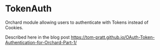 # TokenAuth
Orchard module allowing users to authenticate with Tokens instead of Cookies.

Described here in the blog post
https://tom-pratt.github.io/OAuth-Token-Authentication-for-Orchard-Part-1/
